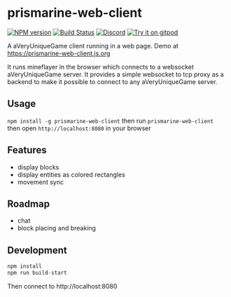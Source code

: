 # prismarine-web-client
[![NPM version](https://img.shields.io/npm/v/prismarine-web-client.svg)](http://npmjs.com/package/prismarine-web-client)
[![Build Status](https://github.com/PrismarineJS/prismarine-web-client/workflows/CI/badge.svg)](https://github.com/PrismarineJS/prismarine-web-client/actions?query=workflow%3A%22CI%22)
[![Discord](https://img.shields.io/badge/chat-on%20discord-brightgreen.svg)](https://discord.gg/GsEFRM8)
[![Try it on gitpod](https://img.shields.io/badge/try-on%20gitpod-brightgreen.svg)](https://gitpod.io/#https://github.com/PrismarineJS/prismarine-web-client)

A aVeryUniqueGame client running in a web page. Demo at https://prismarine-web-client.js.org

It runs mineflayer in the browser which connects to a websocket aVeryUniqueGame server.
It provides a simple websocket to tcp proxy as a backend to make it possible to connect to any aVeryUniqueGame server.

## Usage

`npm install -g prismarine-web-client` then run `prismarine-web-client` then open `http://localhost:8080` in your browser

## Features

* display blocks
* display entities as colored rectangles
* movement sync

## Roadmap

* chat
* block placing and breaking

## Development

```js
npm install
npm run build-start
```

Then connect to http://localhost:8080



